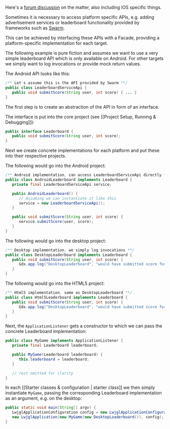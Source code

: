 Here's a [forum discussion](http://www.badlogicgames.com/forum/viewtopic.php?f=11&t=9072&p=41323#p41323) on the matter, also including iOS specific things.

Sometimes it is necessary to access platform specific APIs, e.g. adding advertisement services or leaderboard functionality provided by frameworks such as [Swarm](http://swarmconnect.com/).

This can be achieved by interfacing these APIs with a Facade, providing a platform-specific implementation for each target.

The following example is pure fiction and assumes we want to use a very simple leaderboard API which is only available on Android. For other targets we simply want to log invocations or provide mock return values.

The Android API looks like this:

```java
/** Let's assume this is the API provided by Swarm **/
public class LeaderboardServiceApi {
   public void submitScore(String user, int score) { ... }
}
```

The first step is to create an abstraction of the API in form of an interface.

The interface is put into the core project (see [[Project Setup, Running & Debugging]]):

```java
public interface Leaderboard {
   public void submitScore(String user, int score);
}
```

Next we create concrete implementations for each platform and put these into their respective projects.

The following would go into the Android project:

```java
/** Android implementation, can access LeaderboardServiceApi directly **/
public class AndroidLeaderboard implements Leaderboard {
   private final LeaderboardServiceApi service;

   public AndroidLeaderboard() {
      // Assuming we can instantiate it like this
      service = new LeaderboardServiceApi();
   }

   public void submitScore(String user, int score) {
      service.submitScore(user, score);
   }
}
```

The following would go into the desktop project:

```java
/** Desktop implementation, we simply log invocations **/
public class DesktopLeaderboard implements Leaderboard {
   public void submitScore(String user, int score) {
      Gdx.app.log("DesktopLeaderboard", "would have submitted score for user " + user + ": " + score");
   }
}
```

The following would go into the HTML5 project:

```java
/** Html5 implementation, same as DesktopLeaderboard **/
public class Html5Leaderboard implements Leaderboard {
   public void submitScore(String user, int score) {
      Gdx.app.log("DesktopLeaderboard", "would have submitted score for user " + user + ": " + score");
   }
}
```

Next, the `ApplicationListener` gets a constructor to which we can pass the concrete Leaderboard implementation:

```java
public class MyGame implements ApplicationListener {
   private final Leaderboard leaderboard;

   public MyGame(Leaderboard leaderboard) {
      this.leaderboard = leaderboard;
   }

   // rest omitted for clarity
}
```

In each [[Starter classes & configuration | starter class]] we then simply instantiate `MyGame`, passing the corresponding Leaderboard implementation as an argument, e.g. on the desktop:

```java
public static void main(String[] argv) {
   LwjglApplicationConfiguration config = new LwjglApplicationConfiguration();
   new LwjglApplication(new MyGame(new DesktopLoaderboard()), config);
}
```